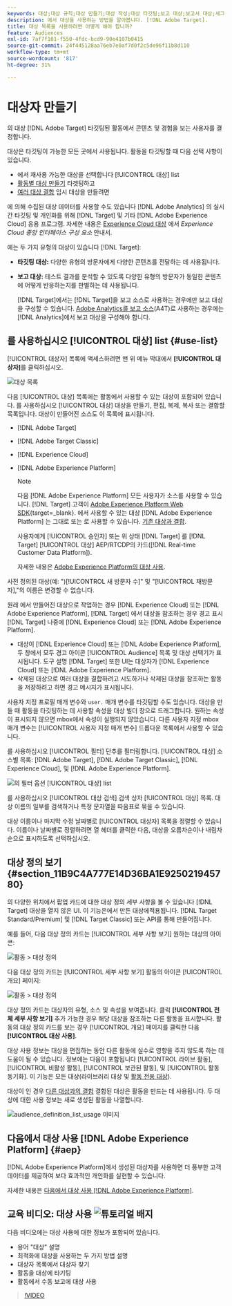 ```yaml
---
keywords: 대상;대상 규칙;대상 만들기;대상 작성;대상 타깃팅;보고 대상;보고서 대상;세그먼트;사용자 지정 프로필 매개 변수;대상 정의;대상 목록
description: 에서 대상을 사용하는 방법을 알아봅니다. [!DNL Adobe Target].
title: 대상 목록을 사용하려면 어떻게 해야 합니까?
feature: Audiences
exl-id: 7af7f101-f550-4fdc-bcd9-90e4107b0415
source-git-commit: 24f445128aa76eb7e0af7d0f2c5de96f11b8d110
workflow-type: tm+mt
source-wordcount: '817'
ht-degree: 31%

---
```


# 대상자 만들기

의 대상 [!DNL Adobe Target] 타깃팅된 활동에서 콘텐츠 및 경험을 보는 사용자를 결정합니다.

대상은 타깃팅이 가능한 모든 곳에서 사용됩니다. 활동을 타깃팅할 때 다음 선택 사항이 있습니다.

* 에서 재사용 가능한 대상을 선택합니다 [!UICONTROL 대상] list
* [활동별 대상 만들기](/help/main/c-target/creating-activity-only-audience.md) 타겟팅하고
* [여러 대상 결합](/help/main/c-target/combining-multiple-audiences.md#concept_A7386F1EA4394BD2AB72399C225981E5) 임시 대상을 만들려면

에 의해 수집된 대상 데이터를 사용할 수도 있습니다 [!DNL Adobe Analytics] 의 실시간 타깃팅 및 개인화를 위해 [!DNL Target] 및 기타 [!DNL Adobe Experience Cloud] 응용 프로그램. 자세한 내용은 [Experience Cloud 대상](https://experienceleague.adobe.com/docs/core-services/interface/audiences/audience-library.html?lang=ko-KR) 에서 *Experience Cloud 중앙 인터페이스 구성 요소* 안내서.

에는 두 가지 유형의 대상이 있습니다 [!DNL Target]:

* **타깃팅 대상:** 다양한 유형의 방문자에게 다양한 콘텐츠를 전달하는 데 사용됩니다.
* **보고 대상:** 테스트 결과를 분석할 수 있도록 다양한 유형의 방문자가 동일한 콘텐츠에 어떻게 반응하는지를 판별하는 데 사용됩니다.

   [!DNL Target]에서는 [!DNL Target]을 보고 소스로 사용하는 경우에만 보고 대상을 구성할 수 있습니다. [ Adobe Analytics를 보고 소스](/help/main/c-integrating-target-with-mac/a4t/a4t.md)(A4T)로 사용하는 경우에는 [!DNL Analytics]에서 보고 대상을 구성해야 합니다.

## 를 사용하십시오 [!UICONTROL 대상] list {#use-list}

[!UICONTROL 대상자] 목록에 액세스하려면 맨 위 메뉴 막대에서 **[!UICONTROL 대상자]**&#x200B;를 클릭하십시오.

![대상 목록](assets/audiences_list.png)

다음 [!UICONTROL 대상] 목록에는 활동에서 사용할 수 있는 대상이 포함되어 있습니다. 를 사용하십시오 [!UICONTROL 대상] 대상을 만들기, 편집, 복제, 복사 또는 결합할 목록입니다. 대상이 만들어진 소스도 이 목록에 표시됩니다.

* [!DNL Adobe Target]
* [!DNL Adobe Target Classic]
* [!DNL Experience Cloud]
* [!DNL Adobe Experience Platform]

   >[!NOTE]
   >
   >다음 [!DNL Adobe Experience Platform] 모든 사용자가 소스를 사용할 수 있습니다. [!DNL Target] 고객이 [Adobe Experience Platform Web SDK](https://developer.adobe.com/target/implement/client-side/aep-web-sdk/){target=_blank}. 에서 사용할 수 있는 대상 [!DNL Adobe Experience Platform] 는 그대로 또는 로 사용할 수 있습니다. [기존 대상과 결합](/help/main/c-target/combining-multiple-audiences.md).
   >
   >사용자에게 [!UICONTROL 승인자] 또는 위 상태 [!DNL Target] 를 [!DNL Target] [!UICONTROL 대상] AEP/RTCDP의 카드([!DNL Real-time Customer Data Platform]).
   >
   >자세한 내용은 [Adobe Experience Platform의 대상 사용](#aep).

사전 정의된 대상(예: &quot;)[!UICONTROL 새 방문자 수]&quot; 및 &quot;[!UICONTROL 재방문자],&quot;의 이름은 변경할 수 없습니다.

원래 에서 만들어진 대상으로 작업하는 경우 [!DNL Experience Cloud] 또는 [!DNL Adobe Experience Platform], [!DNL Target] 에서 대상을 참조하는 경우 경고 표시 [!DNL Target] 나중에 [!DNL Experience Cloud] 또는 [!DNL Adobe Experience Platform].

* 대상이 [!DNL Experience Cloud] 또는 [!DNL Adobe Experience Platform], 두 창에서 모두 경고 아이콘 [!UICONTROL Audience] 목록 및 대상 선택기가 표시됩니다. 도구 설명 [!DNL Target] 또한 UI는 대상자가 [!DNL Experience Cloud] 또는 [!DNL Adobe Experience Platform].
* 삭제된 대상으로 여러 대상을 결합하려고 시도하거나 삭제된 대상을 참조하는 활동을 저장하려고 하면 경고 메시지가 표시됩니다.

사용자 지정 프로필 매개 변수와 `user.` 매개 변수를 타깃팅할 수도 있습니다. 대상을 만들 때 활동을 타깃팅하는 데 사용할 속성을 대상 빌더 창으로 드래그합니다. 원하는 속성이 표시되지 않으면 mbox에서 속성이 실행되지 않았습니다. 다른 사용자 지정 mbox 매개 변수는 [!UICONTROL 사용자 지정 매개 변수] 드롭다운 목록에서 사용할 수 있습니다.

를 사용하십시오 [!UICONTROL 필터] 단추를 필터링합니다. [!UICONTROL 대상] 소스별 목록: [!DNL Adobe Target], [!DNL Adobe Target Classic], [!DNL Experience Cloud], 및 [!DNL Adobe Experience Platform].

![의 필터 옵션 [!UICONTROL 대상] list](assets/filters.png)

를 사용하십시오 [!UICONTROL 대상 검색] 검색 상자 [!UICONTROL 대상] 목록. 대상 이름의 일부를 검색하거나 특정 문자열을 따옴표로 묶을 수 있습니다.

대상 이름이나 마지막 수정 날짜별로 [!UICONTROL 대상자] 목록을 정렬할 수 있습니다. 이름이나 날짜별로 정렬하려면 열 헤더를 클릭한 다음, 대상을 오름차순이나 내림차순으로 표시하도록 선택하십시오.

## 대상 정의 보기 {#section_11B9C4A777E14D36BA1E925021945780}

의 다양한 위치에서 팝업 카드에 대한 대상 정의 세부 사항을 볼 수 있습니다 [!DNL Target] 대상을 열지 않은 UI. 이 기능은에서 만든 대상에적용됩니다. [!DNL Target Standard/Premium] 및 [!DNL Target Classic] 또는 API를 통해 만들어집니다.

예를 들어, 다음 대상 정의 카드는 [!UICONTROL 세부 사항 보기] 원하는 대상의 아이콘:

![활동 > 대상 정의](assets/audience_definition_list.png)

다음 대상 정의 카드는 [!UICONTROL 세부 사항 보기] 활동의 아이콘 [!UICONTROL 개요] 페이지:

![활동 > 대상 정의](assets/view-details-activity-overview.png)

대상 정의 카드는 대상자의 유형, 소스 및 속성을 보여줍니다. 클릭 **[!UICONTROL 전체 세부 사항 보기]** 추가 가능한 경우 해당 대상을 참조하는 다른 활동을 표시합니다. 활동의 대상 정의 카드를 보는 경우 [!UICONTROL 개요] 페이지를 클릭한 다음 **[!UICONTROL 대상 사용]**.

대상 사용 정보는 대상을 편집하는 동안 다른 활동에 실수로 영향을 주지 않도록 하는 데 도움이 될 수 있습니다. 정보에는 다음이 포함됩니다 [!UICONTROL 라이브 활동], [!UICONTROL 비활성 활동], [!UICONTROL 보관된 활동], 및 [!UICONTROL 활동 동기화]. 이 기능은 모든 대상(라이브러리 대상 및 [활동 전용 대상](/help/main/c-target/creating-activity-only-audience.md#concept_A6BADCF530ED4AE1852E677FEBE68483)).

대상이 인 경우 [다른 대상과의 결합](/help/main/c-target/combining-multiple-audiences.md) 결합된 대상은 활동을 만드는 데 사용됩니다. 두 대상에 대한 사용 정보는 새로 생성된 활동을 나열합니다.

![audience_definition_list_usage 이미지](assets/audience_definition_list_usage.png)

<!--The following audience definition card is for an audience imported from the Adobe Experience Cloud. In this instance, the audience was imported from Adobe Audience Manager (AAM).

![Usage tab on Audience Definition card](assets/audience_definition_mc.png)

The following details are available for these imported audience types:

| Audience Type | Details |
|--- |--- |
|Mobile audience|Marketing Name, Vendor, and Model.<br>The `matches | does not match` operator displays instead of `equals | does not equal`<br>![Imported Mobile Audience](/help/main/c-target/c-audiences/assets/imported_mobile_audience.png).|
|Visitor-behavior audience|**user.categoryAffinity:** `categoryAffinity` with `FAVORITE` parameter.<br>![Imported Category Affinity](/help/main/c-target/c-audiences/assets/imported_category_affinity.png)<br>**Monitoring:** Monitoring service equals true.<br>**No Monitoring Service:** Monitoring service equals false.<br>![Imported Monitoring](/help/main/c-target/c-audiences/assets/imported_monitoring.png)|
|Audiences using the NOT operator|**Single Rule:** Target displays the audience in the format `[All Visitor AND [NOT [rule]`. Single NOT rule displays with AND with `AllVisitor` audience.<br>![Imported Not Audience](/help/main/c-target/c-audiences/assets/imported_not_audience.png)|

Keep the following points in mind as you work with imported audiences:

* Expression target audiences are no longer supported in Target Standard/Premium. 
* Target Standard/Premium does not support some deprecated audiences or has improved operators for ease of use. Because of this, the definition of an imported audience, although working as per definition, does not mean that same is now available for creation in the Standard/Premium interface. For example, Social Audiences are visible with their rules but Target Standard/Premium does not allow social audiences to be created.-->

## 다음에서 대상 사용 [!DNL Adobe Experience Platform] {#aep}

[!DNL Adobe Experience Platform]에서 생성된 대상자를 사용하면 더 풍부한 고객 데이터를 제공하여 보다 효과적인 개인화를 실현할 수 있습니다.

자세한 내용은 [다음에서 대상 사용 [!DNL Adobe Experience Platform]](/help/main/c-integrating-target-with-mac/integrating-with-rtcdp.md#aep).

## 교육 비디오: 대상 사용 ![튜토리얼 배지](/help/main/assets/tutorial.png)

다음 비디오에는 대상 사용에 대한 정보가 포함되어 있습니다.

* 용어 &quot;대상&quot; 설명
* 최적화에 대상을 사용하는 두 가지 방법 설명
* 대상자 목록에서 대상자 찾기
* 활동을 대상에 타기팅
* 활동에서 수동 보고에 대상 사용

>[!VIDEO](https://video.tv.adobe.com/v/17398)
